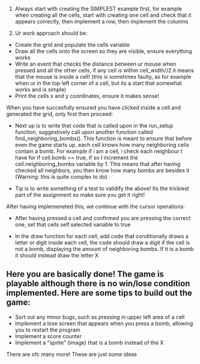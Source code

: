 1. Always start with creating the SIMPLEST example first, for example when creating all the cells, start with creating one cell and check that it appears correctly, then implement a row, then implement the columns

2. Ur work approach should be:

- Create the grid and populate the cells variable
- Draw all the cells onto the screen so they are visible, ensure everything works
- Write an event that checks the distance between ur mouse when pressed and all the other cells, if any cell is within cell_width//2 it means that the mouse is inside a cell! (this is sometimes faulty, as for example when ur in the top left corner of a cell, but its a start that somewhat works and is simple)
- Print the cells x and y coordinates, ensure it makes sense!

When you have succesfully ensured you have clicked inside a cell and generated the grid, only first then proceed:

- Next up is to write that code that is called upon in the run_setup function, suggestively call upon another function called find_neighboring_bombs(). This function is meant to ensure that before even the game starts up, each cell knows how many neighboring cells contain a bomb. For example if i am a cell, i check each neighbour I have for if cell.bomb == true, if so I increment the cell.neighboring_bombs variable by 1. This means that after having checked all neighbors, you then know how many bombs are besides it (Warning: this is quite complex to do)

- Tip is to write something of a test to validify the above! Its the trickiest part of the assignment so make sure you get it right!

After having implemeneted this, we continue with the cursor operations:

- After having pressed a cell and confirmed you are pressing the correct one, set that cells self.selected variable to true

- In the draw function for each cell, add code that conditionally draws a letter or digit inside each cell, the code should draw a digit if the cell is not a bomb, displaying the amount of neighboring bombs. If it is a bomb it should instead draw the letter X

## Here you are basically done! The game is playable although there is no win/lose condition implemented. Here are some tips to build out the game:

- Sort out any minor bugs, such as pressing in upper left area of a cell
- Implement a lose screen that appears when you press a bomb, allowing you to restart the program
- Implement a score counter
- Implement a "sprite" (image) that is a bomb instead of the X

There are ofc many more! These are just some ideas
